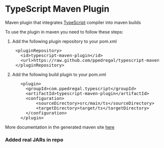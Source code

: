 <h1>TypeScript Maven Plugin</h1>
Maven plugin that integrates <a href="http://typescript.codeplex.com/">TypeScript</a> compiler into maven builds

To use the plugin in maven you need to follow these steps:

1) Add the following plugin repository to your pom.xml

<pre>
    &lt;pluginRepository&gt;
      &lt;id&gt;typescript-maven-plugin&lt;/id&gt;
      &lt;url&gt;https://raw.github.com/ppedregal/typescript-maven-plugin/master/repo&lt;/url&gt;
    &lt;/pluginRepository&gt;
</pre>

2) Add the following build plugin to your pom.xml

<pre>
      &lt;plugin&gt;
        &lt;groupId&gt;com.ppedregal.typescript&lt;/groupId&gt;
      	&lt;artifactId&gt;typescript-maven-plugin&lt;/artifactId&gt;        
        &lt;configuration&gt;
        	&lt;sourceDirectory&gt;src/main/ts&lt;/sourceDirectory&gt;
        	&lt;targetDirectory&gt;target/ts&lt;/targetDirectory&gt;
        &lt;/configuration&gt;        
      &lt;/plugin&gt;
</pre>

More documentation in the generated maven site <a href="http://ppedregal.github.com/typescript-maven-plugin/">here</a>

### Added real JARs in repo
